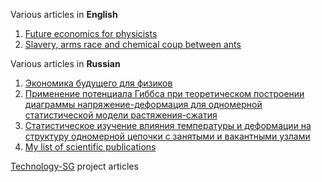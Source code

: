 Various articles in **English**
   01. [Future economics for physicists](future_economics_for_physicists/2020.01.12_future_economics_for_physicists.md)
   01. [Slavery, arms race and chemical coup between ants](Slavery_arms_race_and_chemical_coup_between_ants.md)

Various articles in **Russian**

[comment]: <> (   01. [Ментальные практики]&#40;https://docs.google.com/document/d/1GtM0fYqA92oQYwMSsyj0Dw4Jy1Vd8ZW-TSpIDWJ-io0&#41;. Черновик книги)

[comment]: <> (   01. [Похудеть с радостью]&#40;https://docs.google.com/document/d/1Wo0iyNkyjmIb2CC9ZPzgZVlF8AYsxuvxzHoi5eHO6bE&#41;. Черновик книги)

   01. [Экономика будущего для физиков](ekonomika_budushchego_dlya_fizikov/ekonomika_budushchego_dlya_fizikov.md)
   01. [Применение потенциала Гиббса при теоретическом построении диаграммы напряжение-деформация для одномерной статистической модели растяжения-сжатия](Trudy_BNTU_ISSN_1683-0377.pdf)
   01. [Статистическое изучение влияния температуры и деформации на структуру одномерной цепочки с занятыми и вакантными узлами](NIRS-2003_VIII_Respublikanskaya_nauchno-tekhnicheskaya_konferentsiya_studentov_i_aspiratnov.pdf)
   01. [My list of scientific publications](List_of_scientific_publications.docx)

[Technology-SG](Technology-SG) project articles
